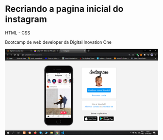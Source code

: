 # Recriando a pagina inicial do instagram

<p>HTML - CSS</p>

Bootcamp de web developer da Digital Inovation One

![Alt Text](imagem.png)